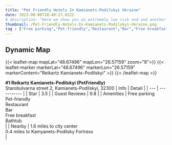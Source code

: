 ```yaml
---
title: "Pet Friendly Hotels In Kamianets-Podilskyi Ukraine"
date: 2023-08-06T18:49:17.612Z
# description: "Here we show you an extremely low risk and and another medium risk approach to earn passive income "
thumbnail: /Pet-Friendly-Hotels-In-Kamianets-Podilskyi-Ukraine.png
tag : ["Free parking","Pet-friendly","Restaurant","Bar","Free breakfast","Bathtub"]
---
```


## Dynamic Map
{{< leaflet-map  mapLat="48.67496" mapLon="26.57159" zoom="8">}}
    {{< leaflet-marker markerLat="48.67496" markerLon="26.57159" markerContent="Reikartz Kamianets-Podilskyi" >}}
{{< /leaflet-map >}}


**#1 Reikartz Kamianets-Podilskyi (PetFriendly)**<br>Starobulvarna street 2, Kamianets-Podilskyi, 32300
| Info | Detail |
| --- | ----------- |
| Star | 3.5 |
| Guest Reviews | 9.8 |
| Amenities | Free parking<br>Pet-friendly<br>Restaurant<br>Bar<br>Free breakfast<br>Bathtub<br> |
| Nearby | 1.6 miles to city center<br>0.4 miles to Kamyanets-Podilsky Fortress<br> |

